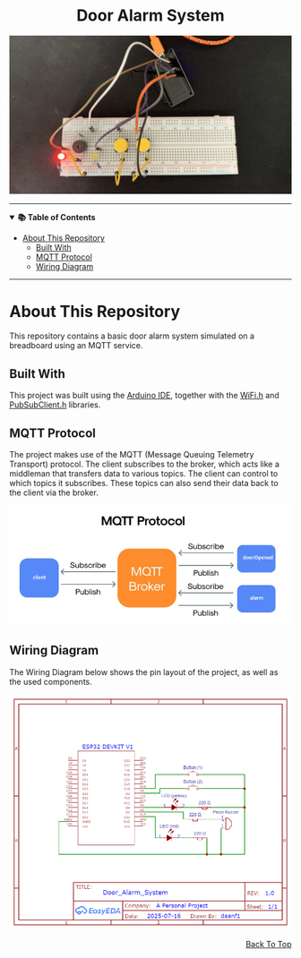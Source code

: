 <!-- Navigable Item -->
<a id="readme-top"></a>

<!-- General Information -->
<div align="center">
  <h1 align="center">Door Alarm System</h1>
  <img width="600" src="https://github.com/DaanF1/Door_Alarm_System/blob/main/Images/Breadboard_Setup.jpeg"/>
</div>

<!-- Divider -->
___

<!-- Table Of Contents -->
<details open>
 <summary><strong>📚 Table of Contents</strong></summary>
  
- [About This Repository](#about-this-repository)<br>
   - [Built With](#built-with)<br>
   - [MQTT Protocol](#mqtt-protocol)<br>
   - [Wiring Diagram](#wiring-diagram)<br>
</details>

<!-- Divider -->
___

<!-- About This Repository -->
# About This Repository
This repository contains a basic door alarm system simulated on a breadboard using an MQTT service.

<!-- Built With -->
## Built With
This project was built using the [Arduino IDE](https://www.arduino.cc/en/software/), together with the [WiFi.h](https://github.com/arduino-libraries/WiFi/tree/master) and [PubSubClient.h](https://github.com/knolleary/pubsubclient) libraries.

<!-- Details -->
## MQTT Protocol
The project makes use of the MQTT (Message Queuing Telemetry Transport) protocol. The client subscribes to the broker, which acts like a middleman that transfers data to various topics. The client can control to which topics it subscribes. These topics can also send their data back to the client via the broker.
<div align="center">
    <img width="700" src="https://github.com/DaanF1/Door_Alarm_System/blob/main/Images/MQTT_Architecture.png"/>
</div>

## Wiring Diagram
The Wiring Diagram below shows the pin layout of the project, as well as the used components.
<div align="center">
    <img width="700" src="https://github.com/DaanF1/Door_Alarm_System/blob/main/Images/Schematic_Door_Alarm_System.png"/>
</div>

<!-- Back To Top -->
<p align="right"><a href="#readme-top">Back To Top</a></p>

